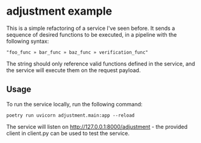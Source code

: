 # adjustment example

This is a simple refactoring of a service I've seen before. It sends a sequence of desired functions to be executed, in a pipeline with the following syntax:

```
"foo_func » bar_func » baz_func » verification_func"
```

The string should only reference valid functions defined in the service, and the service will execute them on the request payload.


## Usage

To run the service locally, run the following command:

```
poetry run uvicorn adjustment.main:app --reload
```

The service will listen on http://127.0.0.1:8000/adjustment - the provided client in client.py can be used to test the service.